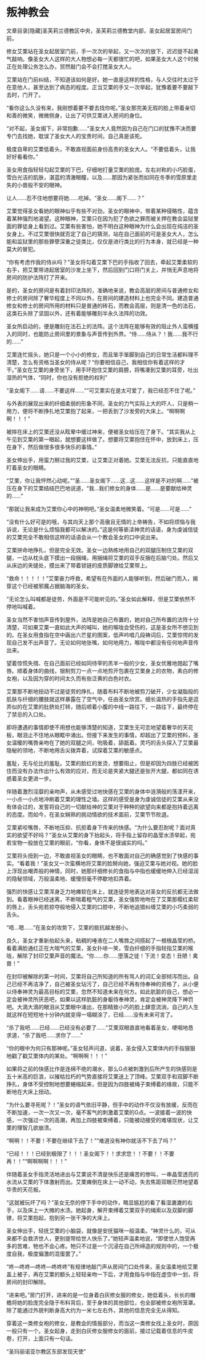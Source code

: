 # 叛神教会

文章目录[隐藏]圣芙莉兰德教区中央，圣芙莉兰德教堂内部，圣女起居室房间门前。

修女艾栗站在圣女起居室门前，手一次次的举起，又一次次的放下，迟迟提不起勇气敲响。像圣女大人这样的大人物想必每一天都很忙的吧，如果圣女大人这个时候正在处理公务怎么办，贸然敲门会不会打搅圣女大人。

艾栗站在门前纠结，不知道该如何是好。她一直是这样的性格，与人交往时太过于在意他人，甚至达到了病态的程度。正当艾栗的手又一次举起，犹豫着要不要敲下去时，门开了。

“看你这么久没有来，我刚想着要不要去找你呢。”圣女那完美无瑕的脸上带着亲切和善的微笑，微微侧身，让出了可供艾栗进入房间的身位。

“对不起，圣女阁下，非常抱歉……”圣女大人竟然因为自己在门口的犹豫不决而要专门去找她，耽误了圣女大人的宝贵时间，自己真是该死。

极度自卑的艾栗低着头，不敢直视面前身份高贵的圣女大人。“不要低着头，让我好好看看你。”

圣女用食指轻轻勾起艾栗的下巴，仔细地打量艾栗的脸庞。左右对称的小巧脸蛋，雪白光洁的肌肤，湛蓝的清澈眼瞳，以及……那因为紧张而如同在冬季的雪原里走失的小兽般不安的眼神。

让人……忍不住地想要将她……吃掉。“圣女……阁下……？”

艾栗觉得圣女看她的眼神似乎有些不对劲，圣女的眼神中，带着某种侵略性，蕴含着某种强烈地渴望。这种眼神，艾栗只在因为犯了色欲之罪而被关押在教会监狱里面的罪徒身上看到过。艾栗有些害怕，她不明白这种眼神为什么会出现在纯洁的圣女身上。不过艾栗很快就否定了自己的猜测，站在自己面前的可是圣女大人，怎么能和监狱里的那些罪孽深重之徒类比，仅仅是进行类比的行为本身，就已经是一种莫大的冒犯。

“你有考虑作我的侍从吗？”圣女将勾着艾栗下巴的手指收了回去，牵起艾栗柔软的右手，把艾栗带进起居室的沙发上坐下，然后回到门口将门关上，并悄无声息地将房间的防护法阵打了开来。

是的，圣女的房间是有着封印法阵的，准确地来说，教会高层的房间与普通修女和修士的房间除了奢华程度上不同以外，在房间的建造材料上也完全不同。建造普通修女和修士的房间所用的材料只是普通的砖石，而教会高层，则是清一色的法石，这类石头除了坚固以外，还有着能够雕刻半永久法阵的功效。

圣女所启动的，便是雕刻在法石上的法阵。这个法阵在能够有效的阻止外人蛮横撞入的同时，也能防止房间里的景象与声音传到外界。“侍……侍从？！我……我不行的……”

艾栗连忙摇头，她只是一个小小的修女，而且笨手笨脚到自己的日常生活都料理不清楚，怎么有资格当圣女的侍从呢？“你要相信自己，我相信你有着这样的才干。”圣女在艾栗的身旁坐下，用手环抱住艾栗的肩膀，将嘴凑到艾栗的耳旁，吐出湿热的气体，“同时，你也没有拒绝的权利”

“圣女阁下……请……不要这样……”“可艾栗实在是太可爱了，我已经忍不住了呢。”

与外表的展现出来的纤细柔弱的形象不同，圣女的力气实际上大的吓人，只是稍一用力，便将不断挣扎地艾栗抱了起来，一把丢到了沙发旁的大床上。“啊啊啊啊！！！”

被摔在床上的艾栗还没从眩晕中缓过神来，便被圣女给压在了身下。“其实我从上午见到艾栗的第一眼起，就想要这样做了。想要将艾栗抱住在怀中，放到床上，压在身下，然后做很多很多快乐的事情。”

圣女伸出手，用蛮力掰过我的艾栗，让艾栗正对着她。艾栗无法反抗，只能直直地盯着圣女的眼睛。

“艾栗，你让我怦然心动呢。”“圣……圣女阁下……这…这……这样是不对的啊……”被压在身下的艾栗结结巴巴地说道，“我…我们修女的身体……是……是要献给神灵的……”

“那就让我来成为艾栗你心中的神明吧。”圣女温柔地微笑着。“可是……可是……”

“没有什么好可是的哦，与其向天上那个高傲且无情的上帝祷告，不如将烦恼与我诉说，无论是什么烦恼我都可以解决的。”这是何等亵渎神灵的话语，身为虔诚信徒的艾栗完全不敢相信这样的话语会从一个教会圣女的口中说出来。

艾栗拼命地挣扎，但是完全无效。圣女一边熟练地用自己的双腿压制住艾栗的双腿，一边从枕头底下摸出一段捆绳，用捆绳将艾栗的双手反捆在后脑勺处。然后又从床边的夹缝处，摸出来了带着锁链的皮质脚镣给艾栗带上。

“救命！！！！！”艾栗奋力呼救，希望有在外面的人能够听到，然后破门而入，揭穿这个已经被邪魔占据脑海的圣女。

“无论怎么叫喊都是徒劳，外面是不可能听见的。”圣女如此解释，但是艾栗依然不停地叫喊着。

圣女当然不害怕声音传到屋外，法阵是她自己布置的，她对自己所布置的法阵十分清楚，可如果艾栗一直如此大声的喊叫，她的喉咙会受伤的，这是圣女所不想见到的。在圣女用食指在空中画出六芒星的图案，低声吟唱几段祷词后，艾栗惊愕的发现自己发不出声音了。无论如何地张嘴，如何地用力，喉咙中都没有任何地声音传出来。

望着惊慌失措、在自己面前已经如同待宰的羔羊一般的少女，圣女优雅地翘起了嘴唇。顺着身体的曲线，银制剪刀一点一点地剪开包裹在艾栗身上的衣物，素白的修女袍，以及因为穿的时间太久而有些泛黄的白色衬衣。

艾栗那不断地扭动不过是徒劳的挣扎，随着布料不断地被剪刀破开，少女凝脂般的肌肤与纤细的腰肢就这样暴露在了空气中，任由圣女欣赏。细长温热的手指先是逗弄似的在艾栗的肚脐处打转，随后顺着小腹的中线一路往下，一路往下，最终停在了禁忌的入口处。

即将遭遇的事情即使不用想也能够清楚的知道，艾栗生无可恋地望着奢华的天花板，眼泪止不住地从眼眶中涌出。但接下来发生的事情，却超出了艾栗的预料，圣女温暖的嘴唇亲吻在了她的双腿之间，吮吸着，舔舐着。灵巧的舌头探入了艾栗最隐秘的领地，不断地用舌尖拨弄着，试探着艾栗的敏感点。

羞耻，无与伦比的羞耻。艾栗的脸红的发烫，想要阻止，但是却因为四肢已经被困住而没有办法作出什么有效的应对，而无论是夹紧大腿还是张开大腿，都如同在诱惑着圣女更进一步。

伴随着激烈淫靡的亲吻声，从未感受过地快感在艾栗的身体中涟漪般的荡漾开来，一小点一小点地冲刷着艾栗的理性之墙。这样的感受是身为虔诚信徒的艾栗从来没有体会过的，发誓将自己的一切献给神的艾栗对于种种的欲望向来都是抱持着远离的态度。而如今，在圣女娴熟的挑动情欲的技术面前，艾栗节节败退。

艾栗紧咬嘴唇，不断地压抑、抗拒着身下传来的快感。“为什么要忍耐呢？面对真实的欲望不好吗？”圣女从艾栗的身下抬起头，将手指上留存的晶莹水渍举起，宛若宝物一般放在艾栗的眼前，“你看，身体不是很诚实的吗。”

艾栗将头扭到一边，不敢直视圣女的眼睛，也不敢面对自己的确感觉到了快感的事实。“看着我！”圣女又一次蛮横地将艾栗的脸掰向她，强迫艾栗与她对视。她的脸上浮现出嘲弄般的神情，同时，她那纤细修长的食指与中指也缓缓地伸入已经湿润的隐秘领域，万般温柔地、缓慢但毫不停歇地扣弄着。

强烈的快感让艾栗浑身乏力地瘫软在床上，就连徒劳地表达对圣女的反抗都无法做到。看着眼神已经迷离，不断喘着粗气的艾栗，圣女强势地吻在了艾栗那樱红柔软的唇上，舌头宛若掠夺般地侵入艾栗的口腔中，不断地追猎纠缠艾栗的小巧柔弱的舌头。

“唔…嗯……”在圣女的攻势下，艾栗的抵抗越发弱小。

良久，圣女才重新抬起头来，粘稠的唾液在二人嘴唇之间搭起了一根根晶莹的桥。看着满脸通红正在大喘气的艾栗，圣女扑哧一笑，雪白纤细的手指轻指艾栗的喉咙，解除了封印艾栗声音的魔法。“你……你……堕落之徒！下流！变态！丑陋！禽兽！”

在封印被解除的第一时间，艾栗将自己所知道的所有骂人的词汇全部倾泻而出。自己已经不再洁净了，自己被圣女玷污了，自己已经不再有侍奉神的资格了，从小便以侍奉神灵为最高目标的艾栗，忽然不知道未来在何方。如此肮脏的自己，想必一定会被神灵所厌恶吧，如果以这样肮脏的身躯侍奉神灵，肯定会被神灵降下神罚吧。大滴大滴的眼泪从艾栗眼中涌出，在那精致小巧的脸上肆意流淌，自己的人生就这样在短短地十分钟内就变得一塌糊涂了，已经……没有未来可言了。

“杀了我吧……已经……已经没有必要了……”艾栗双眼直直地看着圣女，哽咽地恳求道，“杀了我吧……求你了……”

“你的眼中为何只有那神呢。”圣女轻声问道，说着，圣女侵入艾栗体内的手指狠狠地戳了戳艾栗体内的某处。“啊啊啊！！！”

如果将之前的快感比作是连绵不绝的潮水，那么G点被刺激到后所产生的快感则是五十米高的巨浪，以摧枯拉朽的气势直接将艾栗送上了顶峰。艾栗双手和双脚不断挣扎，身体不受控制地想要蜷缩起来，但是因为四肢被绳子束缚着的缘故，只能不断地在大床上扭动。

“为什么要寻死呢？！”圣女的语气依旧平静，但手中的动作不仅没有放缓，反而在不断加速，一次一次又一次，毫不客气的刺激着艾栗的G点。一波接着一波的快感，一次强过一次的高潮，再加上四肢被束缚着，只能被动接受的难堪现状，让艾栗的理智几欲崩溃。

“啊啊！！不要！不要在继续下去了！”“难道没有神你就活不下去了吗？”

“已经！！！已经到极限了！！！圣女阁下！！求求您！！不要！！不要再！！”“啊啊啊啊！！！”

伴随着圣女手指灵活地进出与艾栗说不清是快乐还是痛苦的惨叫，一串晶莹透亮的水流从艾栗的下体激射而出。艾栗瘫倒在床上一动不动，失去焦距双眼茫然地望着华贵的天花板。

“这就被玩坏了吗？”圣女无奈的停下手中的动作，略显尴尬的看了看湿漉漉的右手，以及床上一大摊的水渍。她起身，解开束缚着艾栗双手的绳索以及双脚的脚镣，将艾栗抱起，抱到另一张干净的大床上。

圣女伸出手，轻抚艾栗的小脑袋，就像是安抚猫咪一般温柔。“神灵什么的，可从来都不会救济世人，更别提带给世人快乐了。”她轻声温柔地说，“即使世人饱受再多的苦难，牠也不会心疼。牠只不过是一个沉浸在自己所缔造的规则中的，一个极度自我，极度偏激的混蛋罢了。”

“咚—咚咚—咚咚—咚咚咚”有规律地敲门声从房间门口处传来，圣女温柔地给艾栗盖上被子，再在艾栗的额头上轻轻亲吻一下后，才用食指与中指在虚空中一划，将房间的封印解除。

“进来吧。”房门打开，进来的是一位身着白灰修女服的修女，她低着头，长长的帽檐将她的脸庞完全隐于布料背后，至于身体的其他部位，也全部被修女袍所笼罩。除了能通过外貌判断身高大约为一米七左右外，其他的信息完全无从得知。

穿着这一类修女袍的修女，是教会的情报部分，而当这一类修女找上圣女时，原因一般只有一个。圣女起身，走到白灰修女服修女的面前，接过记载着信息的牛皮卷，打开，上面只有一句话。

“圣玛丽诺亚尔教区东部发现天使”